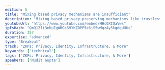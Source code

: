 ```yaml
---
edition: 5
title: "Mixing based privacy mechanisms are insufficient"
description: "Mixing based privacy-preserving mechanisms like trustless coinjoin used by Wasabi wallet and ring signatures used by Monero are noble and might work for the average Joe, but they don't provide privacy required for mission-critical things. The talk will briefly cover some of the attack vectors against such mechanisms and provide tips on improving your privacy within such systems."
youtubeUrl: "https://www.youtube.com/embed/HHsOXIQaVws"
ipfsHash: "QmQ1Zfi3eKuEgWRGkS9YKZDPP5e6jS5wMqzAy5kgdgUUUq"
duration: 357
expertise: "advanced"
type: "Breakout"
track: "ZKPs: Privacy, Identity, Infrastructure, & More"
keywords: ['technical']
tags: ['ZKPs: Privacy, Identity, Infrastructure, & More']
speakers: ['Mudit Gupta']
---
```

